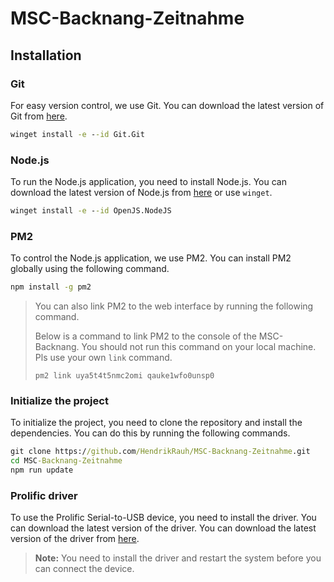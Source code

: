 # MSC-Backnang-Zeitnahme

## Installation

### Git

For easy version control, we use Git. You can download the latest version of Git from [here](https://git-scm.com/download/win).

```bat
winget install -e --id Git.Git
```

### Node.js

To run the Node.js application, you need to install Node.js. You can download the latest version of Node.js from [here](https://nodejs.org/en/download/) or use `winget`.

```bat
winget install -e --id OpenJS.NodeJS
```

### PM2

To control the Node.js application, we use PM2. You can install PM2 globally using the following command.

```bat
npm install -g pm2
```

> You can also link PM2 to the web interface by running the following command.
>
> Below is a command to link PM2 to the console of the MSC-Backnang. You should not run this command on your local machine. Pls use your own `link` command.
>
> `pm2 link uya5t4t5nmc2omi qauke1wfo0unsp0
`

### Initialize the project

To initialize the project, you need to clone the repository and install the dependencies. You can do this by running the following commands.

```bat
git clone https://github.com/HendrikRauh/MSC-Backnang-Zeitnahme.git
cd MSC-Backnang-Zeitnahme
npm run update
```

### Prolific driver

To use the Prolific Serial-to-USB device, you need to install the driver. You can download the latest version of the driver. You can download the latest version of the driver from [here](https://www.prolific.com.tw/US/ShowProduct.aspx?p_id=229&pcid=41).

> **Note:** You need to install the driver and restart the system before you can connect the device.
